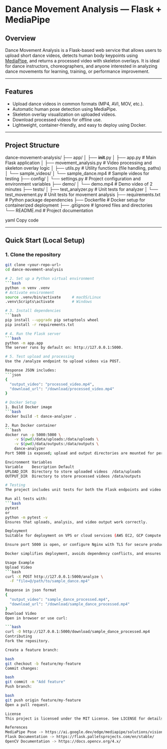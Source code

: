 # Dance Movement Analysis — Flask + MediaPipe

## Overview
Dance Movement Analysis is a Flask-based web service that allows users to upload short dance videos, detects human body keypoints using [MediaPipe](https://mediapipe.dev/), and returns a processed video with skeleton overlays. It is ideal for dance instructors, choreographers, and anyone interested in analyzing dance movements for learning, training, or performance improvement.

---

## Features
- Upload dance videos in common formats (MP4, AVI, MOV, etc.).
- Automatic human pose detection using MediaPipe.
- Skeleton overlay visualization on uploaded videos.
- Download processed videos for offline use.
- Lightweight, container-friendly, and easy to deploy using Docker.

---

## Project Structure
dance-movement-analysis/
├── app/
│   ├── __init__.py
│   ├── app.py                 # Main Flask application
│   ├── movement_analysis.py   # Video processing and skeleton overlay logic
│   ├── utils.py               # Utility functions (file handling, paths)
│   └── sample_videos/
│       └── sample_dance.mp4   # Sample videos for testing
├── config/
│   └── settings.py            # Project configuration and environment variables
├── demo/
│   └── demo.mp4               # Demo video of 2 minutes
├── tests/
│   ├── test_analyzer.py       # Unit tests for analyzer
│   └── test_movement.py       # Unit tests for movement analysis
├── requirements.txt           # Python package dependencies
├── Dockerfile                 # Docker setup for containerized deployment
├── .gitignore                 # Ignored files and directories
└── README.md                  # Project documentation

yaml
Copy code

---

## Quick Start (Local Setup)

### 1. Clone the repository
```bash
git clone <your-repo-url>
cd dance-movement-analysis

# 2. Set up a Python virtual environment
```bash
python -m venv .venv
# Activate environment
source .venv/bin/activate     # macOS/Linux
.venv\Scripts\activate        # Windows

# 3. Install dependencies
```bash
pip install --upgrade pip setuptools wheel
pip install -r requirements.txt

# 4. Run the Flask server
```bash
python -m app.app
The server runs by default on: http://127.0.0.1:5000.

# 5. Test upload and processing
Use the /analyze endpoint to upload videos via POST.

Response JSON includes:
```json
{
  "output_video": "processed_video.mp4",
  "download_url": "/download/processed_video.mp4"
}

# Docker Setup
1. Build Docker image
```bash
docker build -t dance-analyzer .

2. Run Docker container
```bash
docker run -p 5000:5000 \
    -v $(pwd)/data/uploads:/data/uploads \
    -v $(pwd)/data/outputs:/data/outputs \
    dance-analyzer
Port 5000 is exposed; upload and output directories are mounted for persistence.

Environment Variables
Variable	Description	Default
UPLOAD_DIR	Directory to store uploaded videos	/data/uploads
OUTPUT_DIR	Directory to store processed videos	/data/outputs

# Testing
The project includes unit tests for both the Flask endpoints and video processing functions.

Run all tests with:
```bash
pytest
or 
python -m pytest -v
Ensures that uploads, analysis, and video output work correctly.

Deployment
Suitable for deployment on VPS or cloud services (AWS EC2, GCP Compute Engine, DigitalOcean, etc.).

Ensure port 5000 is open, or configure Nginx with TLS for secure production deployment.

Docker simplifies deployment, avoids dependency conflicts, and ensures reproducibility.

Usage Example
Upload Video
```bash
curl -X POST http://127.0.0.1:5000/analyze \
  -F "file=@/path/to/sample_dance.mp4"

Response in json format
{
  "output_video": "sample_dance_processed.mp4",
  "download_url": "/download/sample_dance_processed.mp4"
}
Download Video
Open in browser or use curl:

```bash
curl -O http://127.0.0.1:5000/download/sample_dance_processed.mp4
Contributing
Fork the repository.

Create a feature branch:

bash
git checkout -b feature/my-feature
Commit changes:

bash
git commit -m "Add feature"
Push branch:

bash
git push origin feature/my-feature
Open a pull request.

License
This project is licensed under the MIT License. See LICENSE for details.

References
MediaPipe Pose -> https://ai.google.dev/edge/mediapipe/solutions/vision/pose_landmarker
Flask Documentation -> https://flask.palletsprojects.com/en/stable/
OpenCV Documentation -> https://docs.opencv.org/4.x/
